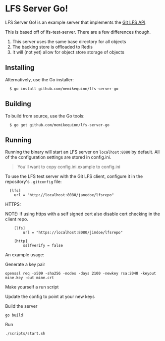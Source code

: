 LFS Server Go\!
======

[lfs]: https://github.com/github/git-lfs
[api]: https://github.com/github/git-lfs/blob/master/docs/api.md

LFS Server Go\! is an example server that implements the [Git LFS API][api]. 

This is based off of lfs-test-server.  There are a few differences though.  

1. This server uses the same base directory for all objects
2. The backing store is offloaded to Redis
3. It will (not yet) allow for object store storage of objects

## Installing

Alternatively, use the Go installer:

```
  $ go install github.com/memikequinn/lfs-server-go
```

## Building

To build from source, use the Go tools:

```
  $ go get github.com/memikequinn/lfs-server-go
```


## Running

Running the binary will start an LFS server on `localhost:8080` by default.
All of the configuration settings are stored in config.ini.
> You'll want to copy config.ini.example to config.ini

To use the LFS test server with the Git LFS client, configure it in the repository's `.gitconfig` file:


```
  [lfs]
    url = "http://localhost:8080/janedoe/lfsrepo"

```

HTTPS:

NOTE: If using https with a self signed cert also disable cert checking in the client repo.

```
	[lfs]
		url = "https://localhost:8080/jimdoe/lfsrepo"

	[http]
		sslfverify = false

```


An example usage:


Generate a key pair
```
openssl req -x509 -sha256 -nodes -days 2100 -newkey rsa:2048 -keyout mine.key -out mine.crt
```

Make yourself a run script

Update the config to point at your new keys

Build the server

```
go build

```

Run

```
./scripts/start.sh

```

